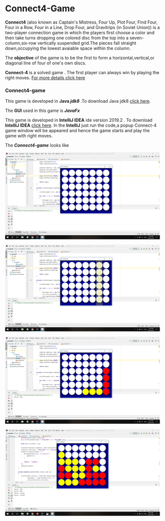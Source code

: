 # Connect4-Game
**Connect4** (also known as Captain's Mistress, Four Up, Plot Four, Find Four, Four in a Row, Four in a Line, Drop Four, and
Gravitrips (in Soviet Union)) is a two-player connection game in which the players first choose a color and then take turns dropping one colored disc from the top into a seven-column,six-row vertically suspended grid.The pieces fall straight down,occupying the lowest avaiable space within the column.

The **objective** of the game is to be the first to form a horizontal,vertical,or diagonal line of four of one's own discs.

**Connect-4** is a solved game . The first player can always win by playing the right moves.
<a href="https://en.wikipedia.org/wiki/Connect_Four">For more details click here</a>

### Connect4-game 

This game is developed in **Java _jdk8_** .To download Java jdk8 <a href="https://www.oracle.com/technetwork/java/javase/downloads/jdk8-downloads-2133151.html">click here</a>.

The **GUI** used in this game is **_JavaFx_**

This game is developed in **IntelliJ IDEA** ide version 2019.2 .
To download **IntelliJ IDEA** <a href="https://www.jetbrains.com/idea/download/#section=windows">click here</a>. In the **IntelliJ** just run the code,a popup Connect-4 game window will be appeared and hence the game starts and play the game with right moves.

The _**Connect4-game**_ looks like

![](/image/screenshot1.png)

![](/image/screenshot2.png)

![](/image/screenshot3.png)

![](/image/screenshot4.png)
